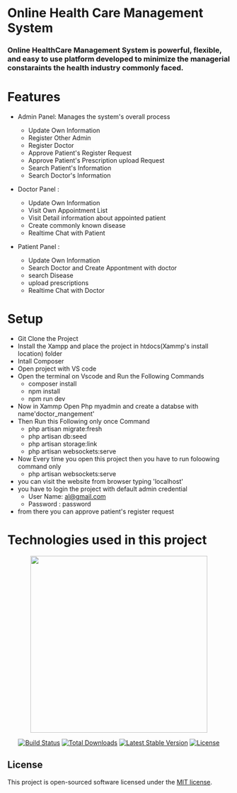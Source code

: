 # Online Health Care Management System
### Online HealthCare Management System is powerful, flexible, and easy to use platform developed to minimize the managerial constaraints the health industry commonly faced.
# Features 
* Admin Panel: Manages the system's overall process 
    + Update Own Information
    + Register Other Admin
    + Register Doctor
    + Approve Patient's Register Request
    + Approve Patient's Prescription upload Request
    + Search Patient's Information
    + Search Doctor's Information

* Doctor Panel :
    + Update Own Information
    + Visit Own Appointment List
    + Visit Detail information about appointed patient
    + Create commonly known disease
    + Realtime Chat with Patient

* Patient Panel :
    + Update Own Information
    + Search Doctor and Create Appontment with doctor
    + search Disease
    + upload prescriptions
    + Realtime Chat with Doctor


# Setup
* Git Clone the Project
* Install the Xampp and place the project in htdocs(Xammp's install location) folder
* Intall Composer 
* Open project with VS code
* Open the terminal on Vscode and Run the Following Commands
    + composer install
    + npm install
    + npm run dev
* Now in Xammp Open Php myadmin and create a databse with name'doctor_mangement'
* Then Run this Following only once Command
    + php artisan migrate:fresh
    + php artisan db:seed
    + php artisan storage:link
    + php artisan websockets:serve
* Now Every time you open this project then you have to run foloowing command only
    + php artisan websockets:serve
* you can visit the website from browser typing 'localhost'
* you have to login the project with default admin credential
    + User Name: al@gmail.com
    + Password : password
* from there you can approve patient's register request




# Technologies used in this project
<p align="center"><a href="https://laravel.com" target="_blank"><img src="https://raw.githubusercontent.com/laravel/art/master/logo-lockup/5%20SVG/2%20CMYK/1%20Full%20Color/laravel-logolockup-cmyk-red.svg" width="400"></a></p>

<p align="center">
<a href="https://travis-ci.org/laravel/framework"><img src="https://travis-ci.org/laravel/framework.svg" alt="Build Status"></a>
<a href="https://packagist.org/packages/laravel/framework"><img src="https://img.shields.io/packagist/dt/laravel/framework" alt="Total Downloads"></a>
<a href="https://packagist.org/packages/laravel/framework"><img src="https://img.shields.io/packagist/v/laravel/framework" alt="Latest Stable Version"></a>
<a href="https://packagist.org/packages/laravel/framework"><img src="https://img.shields.io/packagist/l/laravel/framework" alt="License"></a>
</p>

## License

This project is open-sourced software licensed under the [MIT license](https://opensource.org/licenses/MIT).
